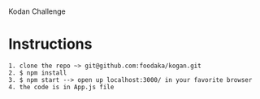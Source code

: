 #
Kodan Challenge


# Instructions
```
1. clone the repo ~> git@github.com:foodaka/kogan.git
2. $ npm install
3. $ npm start --> open up localhost:3000/ in your favorite browser
4. the code is in App.js file
```

